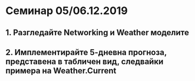#  Семинар 05/06.12.2019

## 1. Разгледайте Networking и Weather моделите

## 2. Имплементирайте 5-дневна прогноза, представена в табличен вид, следвайки примера на Weather.Current
